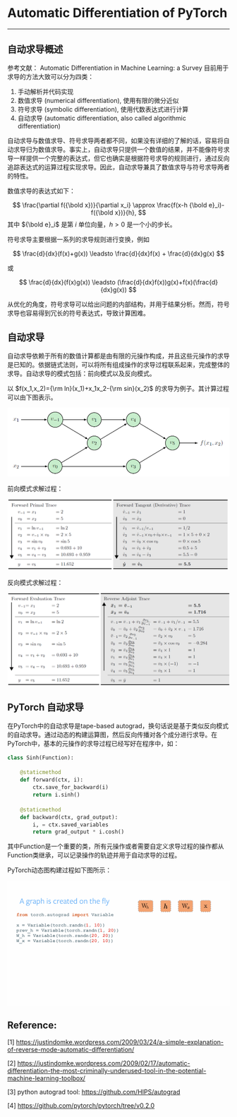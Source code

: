 # Automatic Differentiation of PyTorch
---
## 自动求导概述
参考文献： Automatic Differentiation in Machine Learning: a Survey
目前用于求导的方法大致可以分为四类：
1. 手动解析并代码实现
2. 数值求导 (numerical differentiation), 使用有限的微分近似
3. 符号求导 (symbolic differentiation), 使用代数表达式进行计算
4. 自动求导 (automatic differentiation, also called algorithmic differentiation)

自动求导与数值求导、符号求导两者都不同，如果没有详细的了解的话，容易将自动求导归为数值求导。事实上，自动求导只提供一个数值的结果，并不能像符号求导一样提供一个完整的表达式，但它也确实是根据符号求导的规则进行，通过反向追踪表达式的运算过程实现求导。因此，自动求导兼具了数值求导与符号求导两者的特性。

数值求导的表达式如下：

$$
\frac{\partial f({\bold x})}{\partial x_i} \approx \frac{f(x-h {\bold e}_i)-f({\bold x})}{h},
$$
其中 ${\bold e}_i$ 是第 $i$ 单位向量，$h \gt 0$ 是一个小的步长。

符号求导主要根据一系列的求导规则进行变换，例如

$$
\frac{d}{dx}(f(x)+g(x)) \leadsto \frac{d}{dx}f(x) + \frac{d}{dx}g(x)
$$

或

$$
\frac{d}{dx}(f(x)g(x)) \leadsto (\frac{d}{dx}f(x))g(x)+f(x)(\frac{d}{dx}g(x))
$$

从优化的角度，符号求导可以给出问题的内部结构，并用于结果分析。然而，符号求导也容易得到冗长的符号表达式，导致计算困难。

## 自动求导
自动求导依赖于所有的数值计算都是由有限的元操作构成，并且这些元操作的求导是已知的。依据链式法则，可以将所有组成操作的求导过程联系起来，完成整体的求导。自动求导的模式包括：前向模式以及反向模式。

以 $f(x_1,x_2)={\rm ln}(x_1)+x_1x_2-{\rm sin}(x_2)$ 的求导为例子。其计算过程可以由下图表示。

![AD_flow](.\fig\AD_01.PNG)

前向模式求解过程：

![AD_flow](.\fig\AD_02.PNG)

反向模式求解过程：

![AD_flow](.\fig\AD_03.PNG)

## PyTorch 自动求导
在PyTorch中的自动求导是tape-based autograd，换句话说是基于类似反向模式的自动求导。通过动态的构建运算图，然后反向传播对各个成分进行求导。在PyTorch中，基本的元操作的求导过程已经写好在程序中，如：
```python
class Sinh(Function):

    @staticmethod
    def forward(ctx, i):
        ctx.save_for_backward(i)
        return i.sinh()

    @staticmethod
    def backward(ctx, grad_output):
        i, = ctx.saved_variables
        return grad_output * i.cosh()
```
其中Function是一个重要的类，所有元操作或者需要自定义求导过程的操作都从Function类继承，可以记录操作的轨迹并用于自动求导的过程。

PyTorch动态图构建过程如下图所示：

![Dynamic Graph](.\fig\dynamic_graph.gif)

## Reference:

[1] https://justindomke.wordpress.com/2009/03/24/a-simple-explanation-of-reverse-mode-automatic-differentiation/

[2] https://justindomke.wordpress.com/2009/02/17/automatic-differentiation-the-most-criminally-underused-tool-in-the-potential-machine-learning-toolbox/

[3] python autograd tool: https://github.com/HIPS/autograd

[4] https://github.com/pytorch/pytorch/tree/v0.2.0